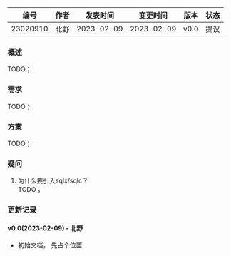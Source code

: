 | 编号 | 作者 | 发表时间 | 变更时间 | 版本 | 状态 |
| ----- | ----- | ----- | ----- | ----- | ----- |
| 23020910| 北野 | 2023-02-09 | 2023-02-09 | v0.0 | 提议 |

### 概述  
TODO；

### 需求   
TODO；

### 方案  
TODO；  

### 疑问

1. 为什么要引入sqlx/sqlc？   
TODO；

### 更新记录
#### v0.0(2023-02-09) - 北野
* 初始文档， 先占个位置
